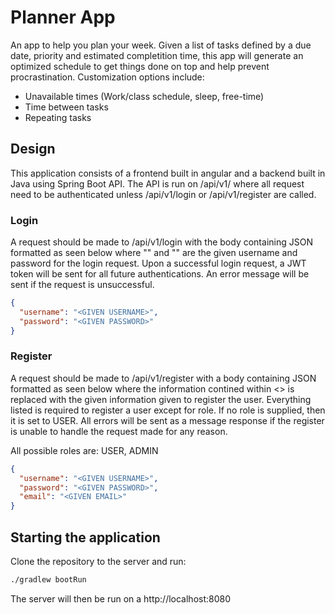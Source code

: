 # Planner App
An app to help you plan your week. Given a list of tasks defined by a due date, priority and estimated completition time, this app will generate an optimized schedule to get things done on top and help prevent procrastination. Customization options include:

* Unavailable times (Work/class schedule, sleep, free-time)
* Time between tasks
* Repeating tasks

## Design
This application consists of a frontend built in angular and a backend built in Java using Spring Boot API. The API is run on /api/v1/ where all request need to be authenticated unless /api/v1/login or /api/v1/register are called.

### Login
A request should be made to /api/v1/login with the body containing JSON formatted as seen below where "<GIVEN USERNAME>" and "<GIVEN PASSWORD>" are the given username and password for the login request. Upon a successful login request, a JWT token will be sent for all future authentications. An error message will be sent if the request is unsuccessful.

```JSON
{
  "username": "<GIVEN USERNAME>",
  "password": "<GIVEN PASSWORD>"
}
```
  
### Register
A request should be made to /api/v1/register with a body containing JSON formatted as seen below where the information contined within <> is replaced with the given information given to register the user. Everything listed is required to register a user except for role. If no role is supplied, then it is set to USER. All errors will be sent as a message response if the register is unable to handle the request made for any reason.

All possible roles are: USER, ADMIN

```JSON
{
  "username": "<GIVEN USERNAME>",
  "password": "<GIVEN PASSWORD>",
  "email": "<GIVEN EMAIL>"
}
```


## Starting the application
Clone the repository to the server and run:

```bash
./gradlew bootRun
```

The server will then be run on a http://localhost:8080
